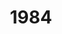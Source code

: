 ---
title: '1984'
indice: 0.3142397059573339
countries:
- title: Austria
  code: AUT
  indice: 0.3231087613022677
- title: Denmark
  code: DNK
  indice: 0.3670268176495367
- title: Finland
  code: FIN
  indice: 0.29878005947502734
- title: France
  code: FRA
  indice: 0.38199771371499225
- title: Korea
  code: KOR
  indice: 0.25228142657512603
- title: Netherlands
  code: NLD
  indice: 0.36349095327567293
- title: New Zealand
  code: NZL
  indice: 0.3154674038487344
- title: Norway
  code: NOR
  indice: 0.3221603753745858
- title: Sweden
  code: SWE
  indice: 0.33958231311171905
- title: China
  code: CHN
  indice: 0.17850123524567668
---